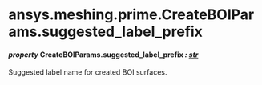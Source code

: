 <a id="ansys-meshing-prime-createboiparams-suggested-label-prefix"></a>

# ansys.meshing.prime.CreateBOIParams.suggested_label_prefix

<a id="ansys.meshing.prime.CreateBOIParams.suggested_label_prefix"></a>

#### *property* CreateBOIParams.suggested_label_prefix *: [str](https://docs.python.org/3.11/library/stdtypes.html#str)*

Suggested label name for created BOI surfaces.

<!-- !! processed by numpydoc !! -->

